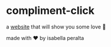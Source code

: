 # compliment-click
a <a href="https://isabellaperalta.github.io/compliment-click/">website</a> that will show you some love 🌈

made with ❤️ by isabella peralta
